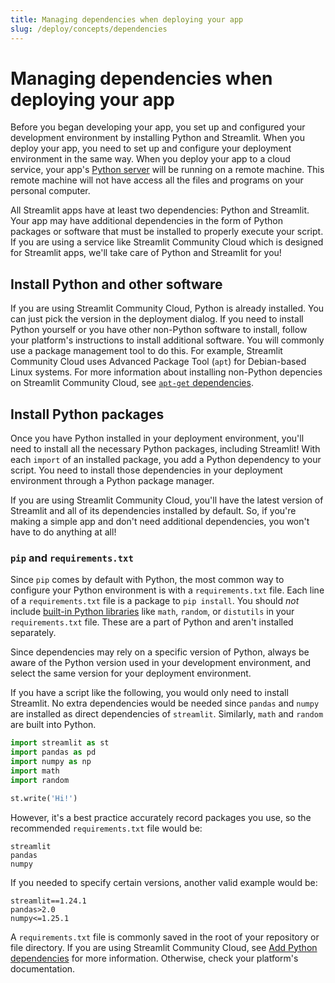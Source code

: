 ```yaml
---
title: Managing dependencies when deploying your app
slug: /deploy/concepts/dependencies
---
```


# Managing dependencies when deploying your app

Before you began developing your app, you set up and configured your development environment by installing Python and Streamlit. When you deploy your app, you need to set up and configure your deployment environment in the same way. When you deploy your app to a cloud service, your app's [Python server](/develop/concepts/architecture/architecture#python-backend-server) will be running on a remote machine. This remote machine will not have access all the files and programs on your personal computer.

All Streamlit apps have at least two dependencies: Python and Streamlit. Your app may have additional dependencies in the form of Python packages or software that must be installed to properly execute your script. If you are using a service like Streamlit Community Cloud which is designed for Streamlit apps, we'll take care of Python and Streamlit for you!

## Install Python and other software

If you are using Streamlit Community Cloud, Python is already installed. You can just pick the version in the deployment dialog. If you need to install Python yourself or you have other non-Python software to install, follow your platform's instructions to install additional software. You will commonly use a package management tool to do this.
For example, Streamlit Community Cloud uses Advanced Package Tool (`apt`) for Debian-based Linux systems. For more information about installing non-Python depencies on Streamlit Community Cloud, see [`apt-get` dependencies](/deploy/streamlit-community-cloud/deploy-your-app/app-dependencies#apt-get-dependencies).

## Install Python packages

Once you have Python installed in your deployment environment, you'll need to install all the necessary Python packages, including Streamlit! With each `import` of an installed package, you add a Python dependency to your script. You need to install those dependencies in your deployment environment through a Python package manager.

If you are using Streamlit Community Cloud, you'll have the latest version of Streamlit and all of its dependencies installed by default. So, if you're making a simple app and don't need additional dependencies, you won't have to do anything at all!

### `pip` and `requirements.txt`

Since `pip` comes by default with Python, the most common way to configure your Python environment is with a `requirements.txt` file. Each line of a `requirements.txt` file is a package to `pip install`. You should _not_ include <a href="https://docs.python.org/3/py-modindex.html" target="_blank">built-in Python libraries</a> like `math`, `random`, or `distutils` in your `requirements.txt` file. These are a part of Python and aren't installed separately.

<Tip>

Since dependencies may rely on a specific version of Python, always be aware of the Python version used in your development environment, and select the same version for your deployment environment.

</Tip>

If you have a script like the following, you would only need to install Streamlit. No extra dependencies would be needed since `pandas` and `numpy` are installed as direct dependencies of `streamlit`. Similarly, `math` and `random` are built into Python.

```python
import streamlit as st
import pandas as pd
import numpy as np
import math
import random

st.write('Hi!')
```

However, it's a best practice accurately record packages you use, so the recommended `requirements.txt` file would be:

```none
streamlit
pandas
numpy
```

If you needed to specify certain versions, another valid example would be:

```none
streamlit==1.24.1
pandas>2.0
numpy<=1.25.1
```

A `requirements.txt` file is commonly saved in the root of your repository or file directory. If you are using Streamlit Community Cloud, see [Add Python dependencies](/deploy/streamlit-community-cloud/deploy-your-app/app-dependencies#add-python-dependencies) for more information. Otherwise, check your platform's documentation.
